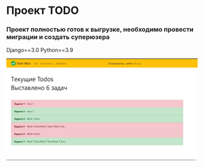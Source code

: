 # Проект TODO
### Проект полностью готов к выгрузке, необходимо провести миграции и создать суперюзера
Django==3.0
Python==3.9

![alt text](screenshots/filename.jpg "Описание будет тут")